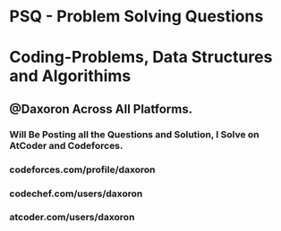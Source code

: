 # PSQ -  Problem Solving Questions
# Coding-Problems, Data Structures and Algorithims
## @Daxoron Across All Platforms.
### Will Be Posting all the Questions and Solution, I Solve on AtCoder and Codeforces.
### codeforces.com/profile/daxoron
### codechef.com/users/daxoron
### atcoder.com/users/daxoron